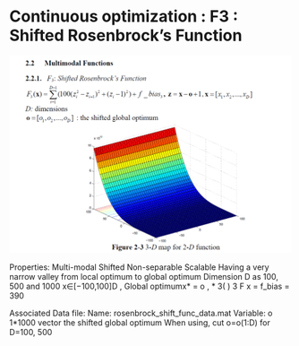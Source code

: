 # Continuous optimization : F3 : Shifted Rosenbrock’s Function

![F3-shifted-Rosenbrock](F3-shifted-Rosenbrock.png)

Properties:
 Multi-modal
 Shifted
 Non-separable
 Scalable
 Having a very narrow valley from local optimum to global optimum
 Dimension D as 100, 500 and 1000
 x∈[−100,100]D , Global optimumx* = o , *
3( ) 3 F x = f_bias = 390


Associated Data file:
Name: rosenbrock_shift_func_data.mat
Variable: o 1*1000 vector the shifted global optimum
When using, cut o=o(1:D) for D=100, 500
